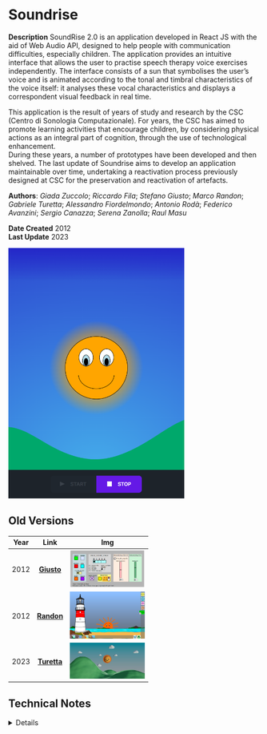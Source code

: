 # Soundrise

**Description** SoundRise 2.0 is an application developed in React JS with the aid of Web Audio API, designed to help people with communication difficulties, especially children. The application provides an intuitive interface that allows the user to practise speech therapy voice exercises independently. The interface consists of a sun that symbolises the user’s voice and is animated according to the tonal and timbral characteristics of the voice itself: it analyses these vocal characteristics and displays a correspondent visual feedback in real time.

This application is the result of years of study and research by the CSC (Centro di Sonologia Computazionale). For years, the CSC has aimed to promote learning activities that encourage children, by considering physical actions as an integral part of cognition, through the use of technological enhancement.  
During these years, a number of prototypes have been developed and then shelved. The last update of Soundrise aims to develop an application maintainable over time, undertaking a reactivation process previously designed at CSC for the preservation and reactivation of artefacts.  
  
**Authors**: _Giada Zuccolo_; _Riccardo Fila_; _Stefano Giusto_; _Marco Randon_; _Gabriele Turetta_; _Alessandro Fiordelmondo_; _Antonio Rodà_; _Federico Avanzini_; _Sergio Canazza_; _Serena Zanolla_; _Raul Masu_

**Date Created** 2012  
**Last Update** 2023  

<img src="archive/photo/2023-soundrise2.0.png" alt="SOUNDRISE 2.0" height="500">

## Old Versions
| Year                       | Link                       | Img                       |
|:-------------------------------:|:-------------------------------:|:-------------------------------:|
| 2012 | [__Giusto__](./archive/past_versions/2012-Giusto/)  | <img src="archive/photo/2012-console di controllo di SounRise.png" width="150"> |
| 2012 | [__Randon__](./archive/past_versions/2012-Randon) | <img src="archive/photo/2012-interfaccia b.png" width="150"> |
| 2023 | [__Turetta__](./archive/past_versions/2023-Turetta) | <img src="archive/photo/2023-nuova interfaccia.png" width="150"> |

## Technical Notes

<details>

<!-- <summary>Technical Notes</summary> -->

### How soundrise works

**Flowchart - Audio feature extraction to graphical feedback** 
The application captures audio features from your voice using the device’s microphone and utilizes them to generate graphical feedback.

<img src="archive/data/2023-flowchart-audiofeature2graphic.png" alt="Audio feature extraction to graphical feedback" height="500">

The audio features of your voice are mapped to the movement of a sun on the screen.

<img src="archive/data/2012-mapping-audiofeature2graphic.png" alt="Mapping - Audio feature extraction to graphical feedback" height="200">

With the timber we consider only the five italian vowels

__link vowels-colors__  
[a] ⇒ rosso;  
[O] ⇒ arancione;   
[E] ⇒ verde;  
[i] ⇒ blu;  
[u] ⇒ grigio  

The vowels are extracted through an algorithm of Linear Predictive Coding (LPC) using defined vowel formants

<img src="archive/data/2023-instruction-formants-vowel.png" alt="Vowel format" height="70">

## Video Demostration
<video controls src="archive/video/2023-soundrise2.0-demo.mp4" title="Title"></video>

[link to the video](archive/video/2023-soundrise2.0-demo.mp4)

### About repository
This repository serves as a tool for preserving the application and research project.  
The repository follows the guideline of the _Multilevel Dynamic Preservation_ (MDP) model ([https://www.frontiersin.org/articles/10.3389/frsip.2023.1183294/full](https://www.frontiersin.org/articles/10.3389/frsip.2023.1183294/full))  


</details>

